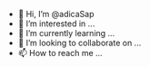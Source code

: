 - 👋 Hi, I’m @adicaSap
- 👀 I’m interested in ...
- 🌱 I’m currently learning ...
- 💞️ I’m looking to collaborate on ...
- 📫 How to reach me ...

<!---
adicaSap/adicaSap is a ✨ special ✨ repository because its `README.md` (this file) appears on your GitHub profile.
You can click the Preview link to take a look at your changes.
--->
